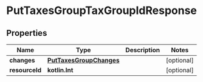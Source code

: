 
# PutTaxesGroupTaxGroupIdResponse

## Properties
| Name | Type | Description | Notes |
| ------------ | ------------- | ------------- | ------------- |
| **changes** | [**PutTaxesGroupChanges**](PutTaxesGroupChanges.md) |  |  [optional] |
| **resourceId** | **kotlin.Int** |  |  [optional] |



